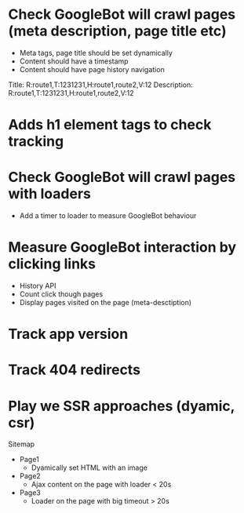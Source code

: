 # Check GoogleBot will crawl pages (meta description, page title etc)
  - Meta tags, page title should be set dynamically
  - Content should have a timestamp
  - Content should have page history navigation


Title: R:route1,T:1231231,H:route1,route2,V:12
Description: R:route1,T:1231231,H:route1,route2,V:12


# Adds h1 element tags to check tracking
# Check GoogleBot will crawl pages with loaders
  - Add a timer to loader to measure GoogleBot behaviour
# Measure GoogleBot interaction by clicking links
  - History API
  - Count click though pages
  - Display pages visited on the page (meta-desctiption)
# Track app version
# Track 404 redirects
# Play we SSR approaches (dyamic, csr)

Sitemap

- Page1
  - Dyamically set HTML with an image
- Page2
  - Ajax content on the page with loader < 20s
- Page3
  - Loader on the page with big timeout > 20s